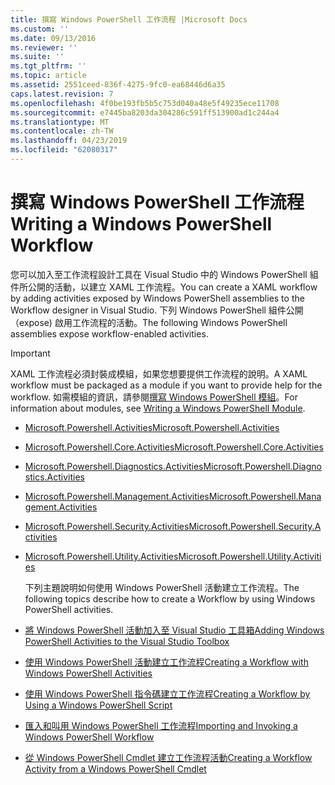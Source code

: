 ```yaml
---
title: 撰寫 Windows PowerShell 工作流程 |Microsoft Docs
ms.custom: ''
ms.date: 09/13/2016
ms.reviewer: ''
ms.suite: ''
ms.tgt_pltfrm: ''
ms.topic: article
ms.assetid: 2551ceed-836f-4275-9fc0-ea68446d6a35
caps.latest.revision: 7
ms.openlocfilehash: 4f0be193fb5b5c753d040a48e5f49235ece11708
ms.sourcegitcommit: e7445ba8203da304286c591ff513900ad1c244a4
ms.translationtype: MT
ms.contentlocale: zh-TW
ms.lasthandoff: 04/23/2019
ms.locfileid: "62080317"
---
```

# <a name="writing-a-windows-powershell-workflow"></a><span data-ttu-id="ff83b-102">撰寫 Windows PowerShell 工作流程</span><span class="sxs-lookup"><span data-stu-id="ff83b-102">Writing a Windows PowerShell Workflow</span></span>

<span data-ttu-id="ff83b-103">您可以加入至工作流程設計工具在 Visual Studio 中的 Windows PowerShell 組件所公開的活動，以建立 XAML 工作流程。</span><span class="sxs-lookup"><span data-stu-id="ff83b-103">You can create a XAML workflow by adding activities exposed by Windows PowerShell assemblies to the Workflow designer in Visual Studio.</span></span> <span data-ttu-id="ff83b-104">下列 Windows PowerShell 組件公開 （expose) 啟用工作流程的活動。</span><span class="sxs-lookup"><span data-stu-id="ff83b-104">The following Windows PowerShell assemblies expose workflow-enabled activities.</span></span>

> [!IMPORTANT]
> <span data-ttu-id="ff83b-105">XAML 工作流程必須封裝成模組，如果您想要提供工作流程的說明。</span><span class="sxs-lookup"><span data-stu-id="ff83b-105">A XAML workflow must be packaged as a module if you want to provide help for the workflow.</span></span> <span data-ttu-id="ff83b-106">如需模組的資訊，請參閱[撰寫 Windows PowerShell 模組](../module/writing-a-windows-powershell-module.md)。</span><span class="sxs-lookup"><span data-stu-id="ff83b-106">For information about modules, see [Writing a Windows PowerShell Module](../module/writing-a-windows-powershell-module.md).</span></span>

- [<span data-ttu-id="ff83b-107">Microsoft.Powershell.Activities</span><span class="sxs-lookup"><span data-stu-id="ff83b-107">Microsoft.Powershell.Activities</span></span>](/dotnet/api/Microsoft.PowerShell.Activities)

- [<span data-ttu-id="ff83b-108">Microsoft.Powershell.Core.Activities</span><span class="sxs-lookup"><span data-stu-id="ff83b-108">Microsoft.Powershell.Core.Activities</span></span>](/dotnet/api/Microsoft.PowerShell.Core.Activities)

- [<span data-ttu-id="ff83b-109">Microsoft.Powershell.Diagnostics.Activities</span><span class="sxs-lookup"><span data-stu-id="ff83b-109">Microsoft.Powershell.Diagnostics.Activities</span></span>](/dotnet/api/Microsoft.PowerShell.Diagnostics.Activities)

- [<span data-ttu-id="ff83b-110">Microsoft.Powershell.Management.Activities</span><span class="sxs-lookup"><span data-stu-id="ff83b-110">Microsoft.Powershell.Management.Activities</span></span>](/dotnet/api/Microsoft.PowerShell.Management.Activities)

- [<span data-ttu-id="ff83b-111">Microsoft.Powershell.Security.Activities</span><span class="sxs-lookup"><span data-stu-id="ff83b-111">Microsoft.Powershell.Security.Activities</span></span>](/dotnet/api/Microsoft.PowerShell.Security.Activities)

- [<span data-ttu-id="ff83b-112">Microsoft.Powershell.Utility.Activities</span><span class="sxs-lookup"><span data-stu-id="ff83b-112">Microsoft.Powershell.Utility.Activities</span></span>](/dotnet/api/Microsoft.PowerShell.Utility.Activities)

  <span data-ttu-id="ff83b-113">下列主題說明如何使用 Windows PowerShell 活動建立工作流程。</span><span class="sxs-lookup"><span data-stu-id="ff83b-113">The following topics describe how to create a Workflow by using Windows PowerShell activities.</span></span>

- [<span data-ttu-id="ff83b-114">將 Windows PowerShell 活動加入至 Visual Studio 工具箱</span><span class="sxs-lookup"><span data-stu-id="ff83b-114">Adding Windows PowerShell Activities to the Visual Studio Toolbox</span></span>](./adding-windows-powershell-activities-to-the-visual-studio-toolbox.md)

- [<span data-ttu-id="ff83b-115">使用 Windows PowerShell 活動建立工作流程</span><span class="sxs-lookup"><span data-stu-id="ff83b-115">Creating a Workflow with Windows PowerShell Activities</span></span>](./creating-a-workflow-with-windows-powershell-activities.md)

- [<span data-ttu-id="ff83b-116">使用 Windows PowerShell 指令碼建立工作流程</span><span class="sxs-lookup"><span data-stu-id="ff83b-116">Creating a Workflow by Using a Windows PowerShell Script</span></span>](./creating-a-workflow-by-using-a-windows-powershell-script.md)

- [<span data-ttu-id="ff83b-117">匯入和叫用 Windows PowerShell 工作流程</span><span class="sxs-lookup"><span data-stu-id="ff83b-117">Importing and Invoking a Windows PowerShell Workflow</span></span>](./importing-and-invoking-a-windows-powershell-workflow.md)

- [<span data-ttu-id="ff83b-118">從 Windows PowerShell Cmdlet 建立工作流程活動</span><span class="sxs-lookup"><span data-stu-id="ff83b-118">Creating a Workflow Activity from a Windows PowerShell Cmdlet</span></span>](./creating-a-workflow-activity-from-a-windows-powershell-cmdlet.md)